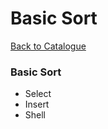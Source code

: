 # Basic Sort



[Back to Catalogue](https://github.com/TerryTxx/CS-Diary/blob/master/Algorithm/self_study.md)

### Basic Sort
- Select
- Insert
- Shell